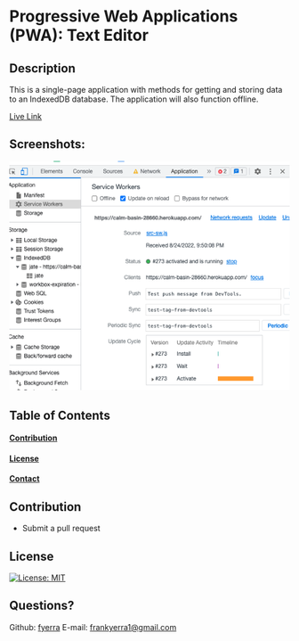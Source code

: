 # Progressive Web Applications (PWA): Text Editor

  ## Description

  This is a single-page application with methods for getting and storing data to an IndexedDB database. The application will also function offline.

  [Live Link](https://calm-basin-28660.herokuapp.com/)

  ## Screenshots:
  ![](./assets/application.png)

  ## Table of Contents
  #### [Contribution](#contribution)
  #### [License](#license)
  #### [Contact](#questions)

  ## Contribution

  - Submit a pull request

  ## License

  [![License: MIT](https://img.shields.io/badge/License-MIT-yellow.svg)](https://opensource.org/licenses/MIT)

  ## Questions?

  Github: [fyerra](https://github.com/fyerra)
  E-mail: frankyerra1@gmail.com